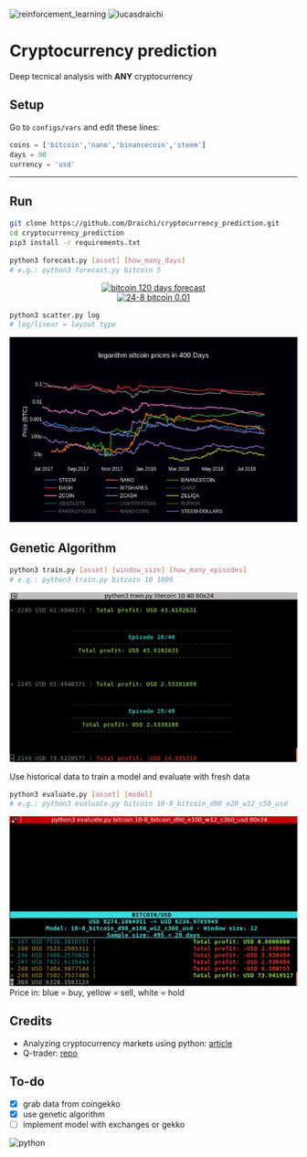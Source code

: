 ![reinforcement_learning](https://img.shields.io/badge/reinforcement_learning-cryptocurrencys-8440c4.svg?colorA=32073d&longCache=true&style=for-the-badge "reinforcement learning cryptocurrencys")
![lucasdraichi](https://img.shields.io/badge/made_by-lucas_draichi-32073d.svg?colorA=8440c4&longCache=true&style=for-the-badge "lucas draichi")

# Cryptocurrency prediction

Deep tecnical analysis with **ANY** cryptocurrency

## Setup

Go to `configs/vars` and edit these lines:
```python
coins = ['bitcoin','nano','binancecoin','steem']
days = 90
currency = 'usd'
```
---
## Run

```sh
git clone https://github.com/Draichi/cryptocurrency_prediction.git
cd cryptocurrency_prediction
pip3 install -r requirements.txt
```

```sh
python3 forecast.py [asset] [how_many_days]
# e.g.: python3 forecast.py bitcoin 5
```
<div>
    <a href="https://plot.ly/~randy_marsh/9/?share_key=s1LOA27GbNRR8n1TZmEWL9" target="_blank" title="bitcoin 120 days forecast" style="display: block; text-align: center;"><img src="https://plot.ly/~randy_marsh/9.png?share_key=s1LOA27GbNRR8n1TZmEWL9" alt="bitcoin 120 days forecast" style="max-width: 100%;width: 600px;"  width="600" onerror="this.onerror=null;this.src='https://plot.ly/404.png';" /></a>
    <script data-plotly="randy_marsh:9" sharekey-plotly="s1LOA27GbNRR8n1TZmEWL9" src="https://plot.ly/embed.js" async></script>
</div>

<div>
    <a href="https://plot.ly/~randy_marsh/19/?share_key=TVMTXwPLQ051PC4h6Fp9CO" target="_blank" title="24-8 bitcoin 0.01" style="display: block; text-align: center;"><img src="https://plot.ly/~randy_marsh/19.png?share_key=TVMTXwPLQ051PC4h6Fp9CO" alt="24-8 bitcoin 0.01" style="max-width: 100%;width: 600px;"  width="600" onerror="this.onerror=null;this.src='https://plot.ly/404.png';" /></a>
    <script data-plotly="randy_marsh:19" sharekey-plotly="TVMTXwPLQ051PC4h6Fp9CO" src="https://plot.ly/embed.js" async></script>
</div>


```sh
python3 scatter.py log
# log/linear = layout type
```

![10-8-2018](imgs/log.png "10-8-2018")

## Genetic Algorithm

```sh
python3 train.py [asset] [window_size] [how_many_episodes]
# e.g.: python3 train.py bitcoin 10 1000
```

![trainning](imgs/trainning.gif)

Use historical data to train a model and evaluate with fresh data

```sh
python3 evaluate.py [asset] [model]
# e.g.: python3 evaluate.py bitcoin 10-8_bitcoin_d90_e20_w12_c50_usd
```

![evaluate](imgs/evaluating.gif)
Price in: blue = buy, yellow = sell, white = hold

## Credits
- Analyzing cryptocurrency markets using python: [article](https://blog.patricktriest.com/analyzing-cryptocurrencies-python/)
- Q-trader: [repo](https://github.com/edwardhdlu/q-trader)

## To-do
- [x] grab data from coingekko
- [x] use genetic algorithm
- [ ] implement model with exchanges or gekko

![python](https://img.shields.io/badge/i_accept-pull_requests-2d72e2.svg?colorA=ae2ce2&longCache=true&style=for-the-badge "python")
